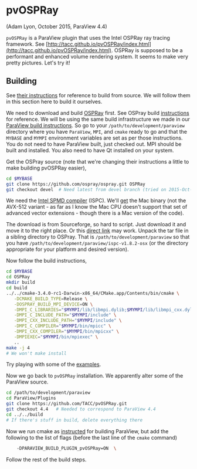 # pvOSPRay

(Adam Lyon, October 2015, ParaView 4.4)

`pvOSPRay` is a ParaView plugin that uses the Intel OSPRay ray tracing framework. See [http://tacc.github.io/pvOSPRay/index.html](http://tacc.github.io/pvOSPRay/index.html). OSPRay is supposed to be a performant and enhanced volume rendering system. It seems to make very pretty pictures. Let's try it!

## Building

See [their instructions](http://tacc.github.io/pvOSPRay/getting_pvospray.html#source) for reference to build from source. We will follow them in this section here to build it ourselves. 

We need to download and build [OSPRay](https://ospray.github.io/) first. See OSPray build [instructions](http://ospray.github.io/getting_ospray.html) for reference. We will be using the same build infrastructure we made in our [ParaView build instructions](build.md). So go to your `/path/to/development/paraview` directory where you have `ParaView`, `MPI`, and `cmake` ready to go and that the `MYBASE` and `MYMPI` environment variables are set as per those instructions. You do not need to have ParaView built, just checked out. MPI should be built and installed. You also need to have Qt installed on your system. 

Get the OSPray source (note that we're changing their instructions a little to make building pvOSPRay easier),

```bash
cd $MYBASE
git clone https://github.com/ospray/ospray.git OSPRay
git checkout devel  # Need latest from devel branch (tried on 2015-Oct-29)
```

We need the [Intel SPMD compiler](http://ispc.github.io/) (ISPC). We'll [get](http://ispc.github.io/downloads.html) the Mac binary (not the AVX-512 variant - as far as I know the Mac CPU doesn't support that set of advanced vector extensions - though there is a Mac version of the code). 

The download is from Sourceforge, so hard to script. Just download it and move it to the right place. Or this [direct link](http://downloads.sourceforge.net/project/ispcmirror/v1.8.2/ispc-v1.8.2-osx.tar.gz?r=http%3A%2F%2Fispc.github.io%2Fdownloads.html&ts=1445008175&use_mirror=iweb) may work. Unpack the tar file in a sibling directory to OSPray. That is `/path/to/development/paraview` so that you have `/path/to/development/paraview/ispc-v1.8.2-osx` (or the directory appropriate for your platform and desired version). 

Now follow the build instructions,

```bash
cd $MYBASE
cd OSPRay
mkdir build
cd build
../../cmake-3.4.0-rc1-Darwin-x86_64/CMake.app/Contents/bin/cmake \
   -DCMAKE_BUILD_TYPE=Release \
   -DOSPRAY_BUILD_MPI_DEVICE=ON \
   -DMPI_C_LIBRARIES="$MYMPI/lib/libmpi.dylib;$MYMPI/lib/libmpi_cxx.dylib" \
   -DMPI_C_INCLUDE_PATH="$MYMPI/include" \
   -DMPI_CXX_INCLUDE_PATH="$MYMPI/include" \
   -DMPI_C_COMPILER="$MYMPI/bin/mpicc" \
   -DMPI_CXX_COMPILER="$MYMPI/bin/mpicxx" \
   -DMPIEXEC="$MYMPI/bin/mpiexec" \
   ..
make -j 4
# We won't make install
```

Try playing with some of the [examples](http://ospray.github.io/demos.html). 

Now we go back to `pvOSPRay` installation.  We apparently alter some of the ParaView source.

```bash
cd /path/to/development/paraview
cd ParaView/Plugins
git clone https://github.com/TACC/pvOSPRay.git
git checkout 4.4   # Needed to correspond to ParaView 4.4
cd ../../build
# If there's stuff in build, delete everything there
```

Now we run cmake as [instructed](build.md) for building ParaView, but add the following to the list of flags (before the last line of the `cmake` command) 

```bash
    -DPARAVIEW_BUILD_PLUGIN_pvOSPRay=ON  \
```

Follow the rest of the build steps. 

